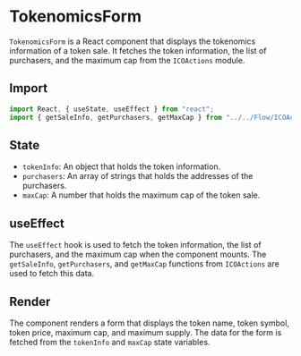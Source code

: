 # TokenomicsForm

`TokenomicsForm` is a React component that displays the tokenomics information of a token sale. It fetches the token information, the list of purchasers, and the maximum cap from the `ICOActions` module.

## Import

```jsx
import React, { useState, useEffect } from "react";
import { getSaleInfo, getPurchasers, getMaxCap } from "../../Flow/ICOActions";
```


## State

- `tokenInfo`: An object that holds the token information.
- `purchasers`: An array of strings that holds the addresses of the purchasers.
- `maxCap`: A number that holds the maximum cap of the token sale.

## useEffect

The `useEffect` hook is used to fetch the token information, the list of purchasers, and the maximum cap when the component mounts. The `getSaleInfo`, `getPurchasers`, and `getMaxCap` functions from `ICOActions` are used to fetch this data.

## Render

The component renders a form that displays the token name, token symbol, token price, maximum cap, and maximum supply. The data for the form is fetched from the `tokenInfo` and `maxCap` state variables.
